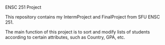 ENSC 251 Project

This repository contains my IntermProject and FinalProject from SFU ENSC 251.

The main function of this project is to sort and modify lists of students according to certain attributes, such as Country, GPA, etc.

